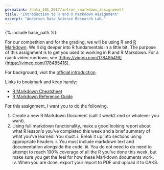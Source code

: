 ```yaml
---
permalink: /data_101_2017/intror_rmarkdown_assignment/
title: "Introduction to R and R Markdown Assignment"
excerpt: "Anderson Data Science Research Lab."
---
```


{% include base_path %}

For our competition and for the grading, we will be using R and [R Markdown](http://rmarkdown.rstudio.com). We'll dig deeper into R fundamentals in a little bit. The purpose of this assignment is to get you used to working in R and R Markdown. For a quick video rundown, see [https://vimeo.com/178485416](https://vimeo.com/178485416).

For background, visit the [official introduction](http://rmarkdown.rstudio.com/lesson-1.html).

Links to bookmark and keep handy:
* [R Markdown Cheatsheet](https://www.rstudio.com/wp-content/uploads/2016/03/rmarkdown-cheatsheet-2.0.pdf)
* [R Markdown Reference Guide](https://www.rstudio.com/wp-content/uploads/2015/03/rmarkdown-reference.pdf)

For this assignment, I want you to do the following.

1. Create a new R Markdown Document (call it week2.rmd or whatever you want).
2. Using full markdown functionality, make a good looking report about what R lesson's you've completed this week and a brief summary of what you've learned. You must:
i. Break it up into sections using appropriate headers
ii. You must include markdown text and documentation alongside the code.
iii. You do not need to do need to attempt to reach 100% coverage of all the R you've done this week, but make sure you get the feel for how these Markdown documents work.
iv. When you are done, export your report to PDF and upload it to OAKS. 


